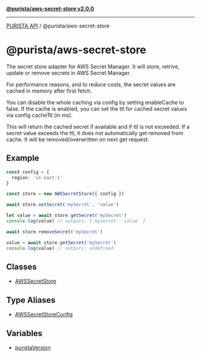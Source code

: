 [**@purista/aws-secret-store v2.0.0**](README.md)

***

[PURISTA API](../../packages.md) / @purista/aws-secret-store

# @purista/aws-secret-store

The secret store adapter for AWS Secret Manager.
It will store, retrive, update or remove secrets in AWS Secret Manager.

For performance reasons, and to reduce costs, the secret values are cached in memory after first fetch.

You can disable the whole caching via config by setting enableCache to false.
If the cache is enabled, you can set the ttl for cached secret values via config cacheTtl (in ms).

This will return the cached secret if available and if ttl is not exceeded.
If a secret value exceeds the ttl, it does not automatically get removed from cache.
It will be removed/overwritten on next get request.

## Example

```typescript
const config = {
  region: 'us-east-1'
}

const store = new AWSSecretStore({ config })

await store.setSecret('mySecret', 'value')

let value = await store.getSecret('mySecret')
console.log(value) // outputs: { mySecret: 'value' }

await store.removeSecret('mySecret')

value = await store.getSecret('mySecret')
console.log(value) // outputs: undefined

```

## Classes

- [AWSSecretStore](classes/AWSSecretStore.md)

## Type Aliases

- [AWSSecretStoreConfig](type-aliases/AWSSecretStoreConfig.md)

## Variables

- [puristaVersion](variables/puristaVersion.md)
